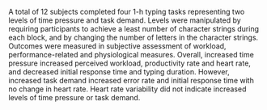 A total of 12 subjects completed four 1-h typing tasks representing two levels of time pressure and task demand. Levels were manipulated by requiring participants to achieve a least number of character strings during each block, and by changing the number of letters in the character strings. Outcomes were measured in subjective assessment of workload, performance-related and physiological measures. Overall, increased time pressure increased perceived workload, productivity rate and heart rate, and decreased initial response time and typing duration. However, increased task demand increased error rate and initial response time with no change in heart rate. Heart rate variability did not indicate increased levels of time pressure or task demand.